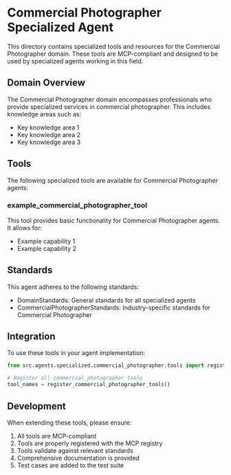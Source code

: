 # Commercial Photographer Specialized Agent

This directory contains specialized tools and resources for the Commercial Photographer domain. These tools are MCP-compliant and designed to be used by specialized agents working in this field.

## Domain Overview

The Commercial Photographer domain encompasses professionals who provide specialized services in commercial photographer. This includes knowledge areas such as:

- Key knowledge area 1
- Key knowledge area 2
- Key knowledge area 3

## Tools

The following specialized tools are available for Commercial Photographer agents:

### example_commercial_photographer_tool

This tool provides basic functionality for Commercial Photographer agents. It allows for:

- Example capability 1
- Example capability 2

## Standards

This agent adheres to the following standards:

- DomainStandards: General standards for all specialized agents
- CommercialPhotographerStandards: Industry-specific standards for Commercial Photographer

## Integration

To use these tools in your agent implementation:

```python
from src.agents.specialized.commercial_photographer.tools import register_commercial_photographer_tools

# Register all commercial_photographer tools
tool_names = register_commercial_photographer_tools()
```

## Development

When extending these tools, please ensure:

1. All tools are MCP-compliant
2. Tools are properly registered with the MCP registry
3. Tools validate against relevant standards
4. Comprehensive documentation is provided
5. Test cases are added to the test suite
